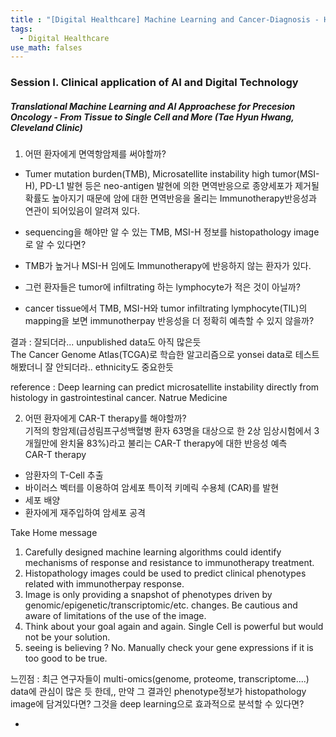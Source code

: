 ```yaml
---
title : "[Digital Healthcare] Machine Learning and Cancer-Diagnosis - How do we define cancer?"
tags:
  - Digital Healthcare
use_math: falses
---
```



### Session I. Clinical application of AI and Digital Technology
##### Translational Machine Learning and AI Approachese for Precesion Oncology - From Tissue to Single Cell and More (Tae Hyun Hwang, Cleveland Clinic)
1. 어떤 환자에게 면역항암제를 써야할까?  
- Tumer mutation burden(TMB), Microsatellite instability high tumor(MSI-H), PD-L1 발현 등은 neo-antigen 발현에 의한 면역반응으로 종양세포가 제거될 확률도 높아지기 때문에 암에 대한 면역반응을 올리는 Immunotherapy반응성과 연관이 되어있음이 알려져 있다.
- sequencing을 해야만 알 수 있는 TMB, MSI-H 정보를 histopathology image로 알 수 있다면?  
  
- TMB가 높거나 MSI-H 임에도 Immunotherapy에 반응하지 않는 환자가 있다.  
- 그런 환자들은 tumor에 infiltrating 하는 lymphocyte가 적은 것이 아닐까?  
- cancer tissue에서 TMB, MSI-H와 tumor infiltrating lymphocyte(TIL)의 mapping을 보면 immunotherpay 반응성을 더 정확히 예측할 수 있지 않을까?  

결과 : 잘되더라... unpublished data도 아직 많은듯  
       The Cancer Genome Atlas(TCGA)로 학습한 알고리즘으로 yonsei data로 테스트 해봤더니 잘 안되더라.. ethnicity도 중요한듯 
       
  
reference : Deep learning can predict microsatellite instability directly from histology in gastrointestinal cancer. Natrue Medicine  

2. 어떤 환자에게 CAR-T therapy를 해야할까?  
기적의 항암제(급성림프구성백혈병 환자 63명을 대상으로 한 2상 임상시험에서 3개월만에 완치율 83%)라고 불리는 CAR-T therapy에 대한 반응성 예측  
CAR-T therapy  
- 암환자의 T-Cell 추출  
- 바이러스 벡터를 이용하여 암세포 특이적 키메릭 수용체 (CAR)를 발현  
- 세포 배양  
- 환자에게 재주입하여 암세포 공격  

Take Home message  
1. Carefully designed machine learning algorithms could identify mechanisms of response and resistance to immunotherapy treatment.  
2. Histopathology images could be used to predict clinical phenotypes related with immunotherpay response.  
3. Image is only providing a snapshot of phenotypes driven by genomic/epigenetic/transcriptomic/etc. changes. Be cautious and aware of limitations of the use of the image.  
4. Think about your goal again and again. Single Cell is powerful but would not be your solution.  
5. seeing is believing ? No. Manually check your gene expressions if it is too good to be true.

느낀점 : 최근 연구자들이 multi-omics(genome, proteome, transcriptome....) data에 관심이 많은 듯 한데,, 만약 그 결과인 phenotype정보가 histopathology image에 담겨있다면? 그것을 deep learning으로 효과적으로 분석할 수 있다면?



- 
